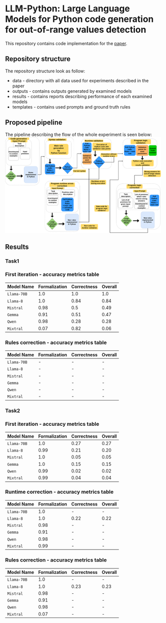 # LLM-Python: Large Language Models for Python code generation for out-of-range values detection
This repository contains code implementation for the [paper]().

## Repository structure
The repository structure look as follow:
- data - directory with all data used for experiments described in the paper
- outputs - contains outputs generated by examined models
- results - contains reports describing performance of each examined models
- templates - contains used prompts and ground truth rules

## Proposed pipeline
The pipeline describing the flow of the whole experiment is seen below:
![](images/png/LLM_logic_main_diagram.png)


## Results

### Task1

### First iteration - accuracy metrics table
| Model Name | Formalization | Correctness | Overall |
| ---------- | ------------- | ----------- | ------- |
| `Llama-70B`| 1.0 | 1.0 | 1.0 |
| `Llama-8` | 1.0 | 0.84 | 0.84 |
| `Mistral` | 0.98 | 0.5 | 0.49 |
| `Gemma` | 0.91 | 0.51 | 0.47 |
| `Qwen` | 0.98 | 0.28 | 0.28 |
| `Mixtral` | 0.07 |0.82 | 0.06 |

### Rules correction - accuracy metrics table
| Model Name | Formalization | Correctness | Overall |
| ---------- | ------------- | ----------- | ------- |
| `Llama-70B`| - | - | - |
| `Llama-8` | - | - | - |
| `Mistral` | - | - | - |
| `Gemma` | - | - | - |
| `Qwen` | - | - | - |
| `Mixtral` | - | - | - |

### Task2

### First iteration - accuracy metrics table
| Model Name | Formalization | Correctness | Overall |
| ---------- | ------------- | ----------- | ------- |
| `Llama-70B`| 1.0 | 0.27 | 0.27 |
| `Llama-8` | 0.99 | 0.21 | 0.20 |
| `Mistral` | 1.0 | 0.05 | 0.05 |
| `Gemma` | 1.0 | 0.15 | 0.15 |
| `Qwen` | 0.99 | 0.02 | 0.02 |
| `Mixtral` | 0.99 |0.04 | 0.04 |

### Runtime correction - accuracy metrics table
| Model Name | Formalization | Correctness | Overall |
| ---------- | ------------- | ----------- | ------- |
| `Llama-70B`| 1.0 | - | - |
| `Llama-8` | 1.0 | 0.22 | 0.22 |
| `Mistral` | 0.98 | - | - |
| `Gemma` | 0.91 | - | - |
| `Qwen` | 0.98 | - | - |
| `Mixtral` | 0.99 | - | - |

### Rules correction - accuracy metrics table
| Model Name | Formalization | Correctness | Overall |
| ---------- | ------------- | ----------- | ------- |
| `Llama-70B`| 1.0 | - | - |
| `Llama-8` | 1.0 | 0.23 | 0.23 |
| `Mistral` | 0.98 | - | - |
| `Gemma` | 0.91 | - | - |
| `Qwen` | 0.98 | - | - |
| `Mixtral` | 0.07 | - | - |